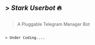 ## > *Stark Userbot* 🔥

<img align='centre' src="">


>A Pluggable Telegram Manager Bot
##

```
> Under Coding....


```
